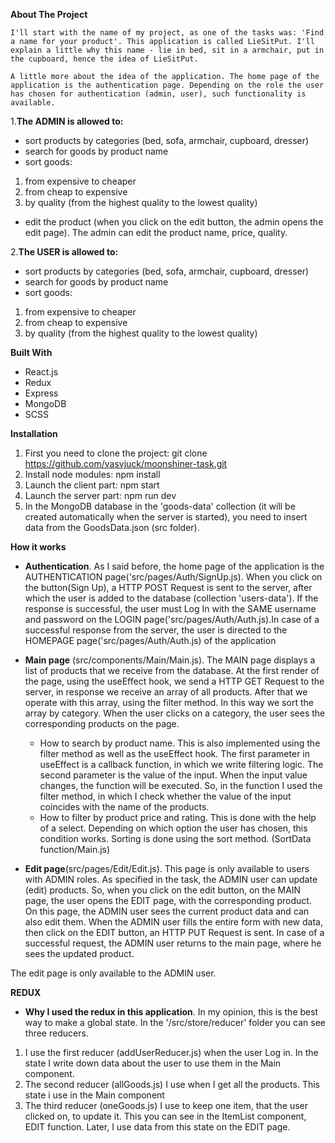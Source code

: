 **About The Project**

    I'll start with the name of my project, as one of the tasks was: 'Find a name for your product'. This application is called LieSitPut. I'll explain a little why this name - lie in bed, sit in a armchair, put in the cupboard, hence the idea of LieSitPut.

    A little more about the idea of the application. The home page of the application is the authentication page. Depending on the role the user has chosen for authentication (admin, user), such functionality is available.

1.**The ADMIN is allowed to:**

- sort products by categories (bed, sofa, armchair, cupboard, dresser)
- search for goods by product name
- sort goods:  
1.  from expensive to cheaper 
2.  from cheap to expensive 
3.  by quality (from the highest quality to the lowest quality)
- edit the product (when you click on the edit button, the admin opens the edit page). The admin can edit the product name, price, quality.

2.**The USER is allowed to:**

- sort products by categories (bed, sofa, armchair, cupboard, dresser)
- search for goods by product name
- sort goods: 
1.  from expensive to cheaper 
2.  from cheap to expensive 
3.  by quality (from the highest quality to the lowest quality)

**Built With**

- React.js
- Redux
- Express
- MongoDB
- SCSS

**Installation**

1. First you need to clone the project: git clone https://github.com/vasvjuck/moonshiner-task.git
2. Install node modules: npm install
3. Launch the client part: npm start
4. Launch the server part: npm run dev
5. In the MongoDB database in the 'goods-data' collection (it will be created automatically when the server is started), you need to insert data from the GoodsData.json (src folder).

**How it works**
        
- **Authentication**. As I said before, the home page of the application is the AUTHENTICATION page('src/pages/Auth/SignUp.js). When you click on the button(Sign Up), a HTTP POST Request is sent to the server, after which the user is added to the database (collection 'users-data'). If the response is successful, the user must Log In with the SAME username and password on the LOGIN page('src/pages/Auth/Auth.js).In case of a successful response from the server, the user is directed to the HOMEPAGE page('src/pages/Auth/Auth.js) of the application

- **Main page** (src/components/Main/Main.js). The MAIN page displays a list of products that we receive from the database. At the first render of the page, using the useEffect hook, we send a HTTP GET Request to the server, in response we receive an array of all products. After that we operate with this array, using the filter method. In this way we sort the array by category. When the user clicks on a category, the user sees the corresponding products on the page.

     - How to search by product name. This is also implemented using the filter method as well as the useEffect hook. The first parameter in useEffect is a callback function, in which we write filtering logic. The second parameter is the value of the input. When the input value changes, the function will be executed. So, in the function I used the filter method, in which I check whether the value of the input coincides with the name of the products. 
     - How to filter by product price and rating. This is done with the help of a select. Depending on which option the user has chosen, this condition works. Sorting is done using the sort method. (SortData function/Main.js)

- **Edit page**(src/pages/Edit/Edit.js). This page is only available to users with ADMIN roles. As specified in the task, the ADMIN user can update (edit) products. So, when you click on the edit button, on the MAIN page, the user opens the EDIT page, with the corresponding product. On this page, the ADMIN user sees the current product data and can also edit them. When the ADMIN user fills the entire form with new data, then click on the EDIT button, an HTTP PUT Request is sent. In case of a successful request, the ADMIN user returns to the main page, where he sees the updated product.

The edit page is only available to the ADMIN user.

**REDUX**
- **Why I used the redux in this application**. In my opinion, this is the best way to make a global state. In the '/src/store/reducer' folder you can see three reducers.
1. I use the first reducer (addUserReducer.js) when the user Log in. In the state I write down data about the user to use them in the Main component.
2. The second reducer (allGoods.js) I use when I get all the products. This state i use in the Main component
3. The third reducer (oneGoods.js) I use to keep one item, that the user clicked on, to update it. This you can see in the ItemList component, EDIT function. Later, I use data from this state on the EDIT page.
